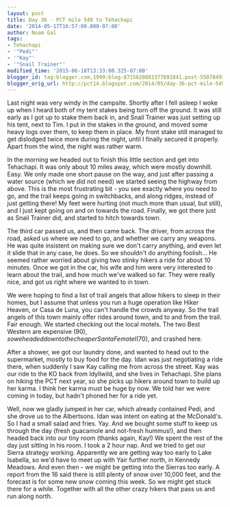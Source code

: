 ```yaml
---
layout: post
title: Day 36 - PCT mile 549 to Tehachapi
date: '2014-05-17T16:57:00.000-07:00'
author: Noam Gal
tags:
- Tehachapi
- '"Pedi"'
- '"Kay"'
- '"Snail Trainer"'
modified_time: '2015-06-18T13:33:00.325-07:00'
blogger_id: tag:blogger.com,1999:blog-8715620883377891841.post-5507849351728079761
blogger_orig_url: http://pct14.blogspot.com/2014/05/day-36-pct-mile-549-to-tehachapi.html
---
```


Last night was very windy in the campsite. Shortly after I fell asleep I woke up when I heard both of my tent stakes being torn off the ground. It was still early as I got up to stake them back in, and Snail Trainer was just setting up his tent, next to Tim. I put in the stakes in the ground, and moved some heavy logs over them, to keep them in place. My front stake still managed to get dislodged twice more during the night, until I finally secured it properly. Apart from the wind, the night was rather warm.

In the morning we headed out to finish this little section and get into Tehachapi. It was only about 10 miles away, which were mostly downhill. Easy. We only made one short pause on the way, and just after passing a water source (which we did not need) we started seeing the highway from above. This is the most frustrating bit - you see exactly where you need to go, and the trail keeps going in switchbacks, and along ridges, instead of just getting there! My feet were hurting (not much more than usual, but still), and I just kept going on and on towards the road. Finally, we got there just as Snail Trainer did, and started to hitch towards town.

The third car passed us, and then came back. The driver, from across the road, asked us where we need to go, and whether we carry any weapons. He was quite insistent on making sure we don't carry anything, and even let it slide that in any case, he does. So we shouldn't do anything foolish... He seemed rather worried about giving two stinky hikers a ride for about 10 minutes. Once we got in the car, his wife and him were very interested to learn about the trail, and how much we've walked so far. They were really nice, and got us right where we wanted to in town.

We were hoping to find a list of trail angels that allow hikers to sleep in their homes, but I assume that unless you run a huge operation like Hiker Heaven, or Casa de Luna, you can't handle the crowds anyway. So the trail angels of this town mainly offer rides around town, and to and from the trail. Fair enough. We started checking out the local motels. The two Best Western are expensive ($90), so we headed down to the cheaper Santa Fe motel ($70), and crashed here.

After a shower, we got our laundry done, and wanted to head out to the supermarket, mostly to buy food for the day. Idan was just negotiating a ride there, when suddenly I saw Kay calling me from across the street. Kay was our ride to the KO back from Idyllwild, and she lives in Tehachapi. She plans on hiking the PCT next year, so she picks up hikers around town to build up her karma. I think her karma must be huge by now. We told her we were coming in today, but hadn't phoned her for a ride yet.

Well, now we gladly jumped in her car, which already contained Pedi, and she drove us to the Albertsons. Idan was intent on eating at the McDonald's. So I had a small salad and fries. Yay. And we bought some stuff to keep us through the day (fresh guacamole and not-fresh hummus!), and then headed back into our tiny room (thanks again, Kay!) We spent the rest of the day just sitting in his room. I took a 2 hour nap. And we tried to get our Sierra strategy working. Apparently we are getting way too early to Lake Isabella, so we'd have to meet up with Yair further north, in Kennedy Meadows. And even then - we might be getting into the Sierras too early. A report from the 16 said there is still plenty of snow over 10,000 feet, and the forecast is for some new snow coming this week. So we might get stuck there for a while. Together with all the other crazy hikers that pass us and run along north.
